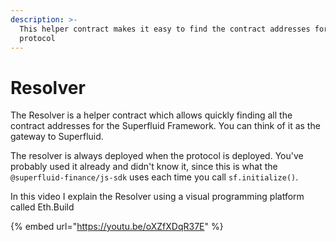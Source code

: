 ```yaml
---
description: >-
  This helper contract makes it easy to find the contract addresses for the
  protocol
---
```


# Resolver

The Resolver is a helper contract which allows quickly finding all the contract addresses for the Superfluid Framework. You can think of it as the gateway to Superfluid.

The resolver is always deployed when the protocol is deployed. You've probably used it already and didn't know it, since this is what the `@superfluid-finance/js-sdk` uses each time you call `sf.initialize()`.

In this video I explain the Resolver using a visual programming platform called Eth.Build

{% embed url="https://youtu.be/oXZfXDqR37E" %}



